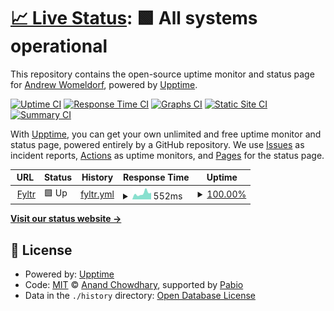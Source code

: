 # [📈 Live Status](https://status.fyltr.coffee): <!--live status--> **🟩 All systems operational**

This repository contains the open-source uptime monitor and status page for [Andrew Womeldorf](https://wom.icu), powered by [Upptime](https://github.com/upptime/upptime).

[![Uptime CI](https://github.com/andrew-womeldorf/fyltr-upptime/workflows/Uptime%20CI/badge.svg)](https://github.com/andrew-womeldorf/fyltr-upptime/actions?query=workflow%3A%22Uptime+CI%22)
[![Response Time CI](https://github.com/andrew-womeldorf/fyltr-upptime/workflows/Response%20Time%20CI/badge.svg)](https://github.com/andrew-womeldorf/fyltr-upptime/actions?query=workflow%3A%22Response+Time+CI%22)
[![Graphs CI](https://github.com/andrew-womeldorf/fyltr-upptime/workflows/Graphs%20CI/badge.svg)](https://github.com/andrew-womeldorf/fyltr-upptime/actions?query=workflow%3A%22Graphs+CI%22)
[![Static Site CI](https://github.com/andrew-womeldorf/fyltr-upptime/workflows/Static%20Site%20CI/badge.svg)](https://github.com/andrew-womeldorf/fyltr-upptime/actions?query=workflow%3A%22Static+Site+CI%22)
[![Summary CI](https://github.com/andrew-womeldorf/fyltr-upptime/workflows/Summary%20CI/badge.svg)](https://github.com/andrew-womeldorf/fyltr-upptime/actions?query=workflow%3A%22Summary+CI%22)

With [Upptime](https://upptime.js.org), you can get your own unlimited and free uptime monitor and status page, powered entirely by a GitHub repository. We use [Issues](https://github.com/andrew-womeldorf/fyltr-upptime/issues) as incident reports, [Actions](https://github.com/andrew-womeldorf/fyltr-upptime/actions) as uptime monitors, and [Pages](https://status.fyltr.coffee) for the status page.

<!--start: status pages-->
<!-- This summary is generated by Upptime (https://github.com/upptime/upptime) -->
<!-- Do not edit this manually, your changes will be overwritten -->
<!-- prettier-ignore -->
| URL | Status | History | Response Time | Uptime |
| --- | ------ | ------- | ------------- | ------ |
| <img alt="" src="https://icons.duckduckgo.com/ip3/fyltr.coffee.ico" height="13"> [Fyltr](https://fyltr.coffee) | 🟩 Up | [fyltr.yml](https://github.com/andrew-womeldorf/fyltr-upptime/commits/HEAD/history/fyltr.yml) | <details><summary><img alt="Response time graph" src="./graphs/fyltr/response-time-week.png" height="20"> 552ms</summary><br><a href="https://status.fyltr.coffee/history/fyltr"><img alt="Response time 403" src="https://img.shields.io/endpoint?url=https%3A%2F%2Fraw.githubusercontent.com%2Fandrew-womeldorf%2Ffyltr-upptime%2FHEAD%2Fapi%2Ffyltr%2Fresponse-time.json"></a><br><a href="https://status.fyltr.coffee/history/fyltr"><img alt="24-hour response time 446" src="https://img.shields.io/endpoint?url=https%3A%2F%2Fraw.githubusercontent.com%2Fandrew-womeldorf%2Ffyltr-upptime%2FHEAD%2Fapi%2Ffyltr%2Fresponse-time-day.json"></a><br><a href="https://status.fyltr.coffee/history/fyltr"><img alt="7-day response time 552" src="https://img.shields.io/endpoint?url=https%3A%2F%2Fraw.githubusercontent.com%2Fandrew-womeldorf%2Ffyltr-upptime%2FHEAD%2Fapi%2Ffyltr%2Fresponse-time-week.json"></a><br><a href="https://status.fyltr.coffee/history/fyltr"><img alt="30-day response time 482" src="https://img.shields.io/endpoint?url=https%3A%2F%2Fraw.githubusercontent.com%2Fandrew-womeldorf%2Ffyltr-upptime%2FHEAD%2Fapi%2Ffyltr%2Fresponse-time-month.json"></a><br><a href="https://status.fyltr.coffee/history/fyltr"><img alt="1-year response time 403" src="https://img.shields.io/endpoint?url=https%3A%2F%2Fraw.githubusercontent.com%2Fandrew-womeldorf%2Ffyltr-upptime%2FHEAD%2Fapi%2Ffyltr%2Fresponse-time-year.json"></a></details> | <details><summary><a href="https://status.fyltr.coffee/history/fyltr">100.00%</a></summary><a href="https://status.fyltr.coffee/history/fyltr"><img alt="All-time uptime 99.77%" src="https://img.shields.io/endpoint?url=https%3A%2F%2Fraw.githubusercontent.com%2Fandrew-womeldorf%2Ffyltr-upptime%2FHEAD%2Fapi%2Ffyltr%2Fuptime.json"></a><br><a href="https://status.fyltr.coffee/history/fyltr"><img alt="24-hour uptime 100.00%" src="https://img.shields.io/endpoint?url=https%3A%2F%2Fraw.githubusercontent.com%2Fandrew-womeldorf%2Ffyltr-upptime%2FHEAD%2Fapi%2Ffyltr%2Fuptime-day.json"></a><br><a href="https://status.fyltr.coffee/history/fyltr"><img alt="7-day uptime 100.00%" src="https://img.shields.io/endpoint?url=https%3A%2F%2Fraw.githubusercontent.com%2Fandrew-womeldorf%2Ffyltr-upptime%2FHEAD%2Fapi%2Ffyltr%2Fuptime-week.json"></a><br><a href="https://status.fyltr.coffee/history/fyltr"><img alt="30-day uptime 100.00%" src="https://img.shields.io/endpoint?url=https%3A%2F%2Fraw.githubusercontent.com%2Fandrew-womeldorf%2Ffyltr-upptime%2FHEAD%2Fapi%2Ffyltr%2Fuptime-month.json"></a><br><a href="https://status.fyltr.coffee/history/fyltr"><img alt="1-year uptime 99.77%" src="https://img.shields.io/endpoint?url=https%3A%2F%2Fraw.githubusercontent.com%2Fandrew-womeldorf%2Ffyltr-upptime%2FHEAD%2Fapi%2Ffyltr%2Fuptime-year.json"></a></details>

<!--end: status pages-->

[**Visit our status website →**](https://status.fyltr.coffee)

## 📄 License

- Powered by: [Upptime](https://github.com/upptime/upptime)
- Code: [MIT](./LICENSE) © [Anand Chowdhary](https://anandchowdhary.com), supported by [Pabio](https://pabio.com)
- Data in the `./history` directory: [Open Database License](https://opendatacommons.org/licenses/odbl/1-0/)
